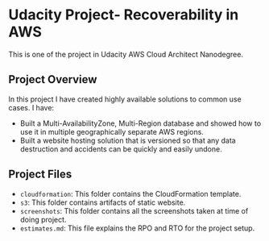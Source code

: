 # Udacity Project- Recoverability in AWS
This is one of the project in Udacity AWS Cloud Architect Nanodegree.

## Project Overview

In this project I have created highly available solutions to common use cases. I have:

- Built a Multi-AvailabilityZone, Multi-Region database and showed how to use it in multiple geographically separate AWS regions.  
- Built a website hosting solution that is versioned so that any data destruction and accidents can be quickly and easily undone.

## Project Files

- `cloudformation`: This folder contains the CloudFormation template. 
- `s3`: This folder contains artifacts of static website.
- `screenshots`: This folder contains all the screenshots taken at time of doing project.
- `estimates.md`: This file explains the RPO and RTO for the project setup.
